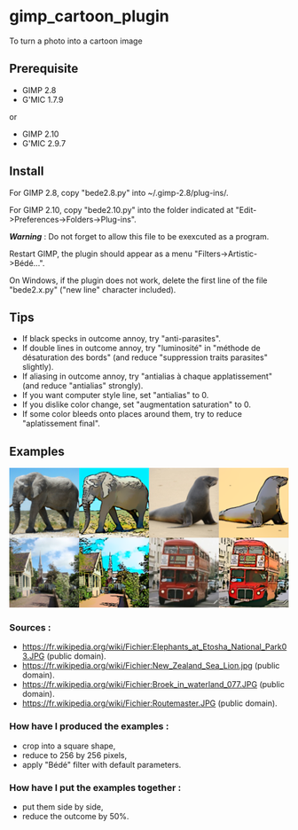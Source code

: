 # gimp_cartoon_plugin
To turn a photo into a cartoon image

## Prerequisite
- GIMP 2.8
- G'MIC 1.7.9

or
- GIMP 2.10
- G'MIC 2.9.7

## Install
For GIMP 2.8, copy "bede2.8.py" into ~/.gimp-2.8/plug-ins/.

For GIMP 2.10, copy "bede2.10.py" into the folder indicated at "Edit->Preferences->Folders->Plug-ins".

***Warning*** : Do not forget to allow this file to be exexcuted as a program.

Restart GIMP, the plugin should appear as a menu "Filters->Artistic->Bédé...".

On Windows, if the plugin does not work, delete the first line of the file "bede2.x.py" ("new line" character included).

## Tips
- If black specks in outcome annoy, try "anti-parasites".
- If double lines in outcome annoy, try "luminosité" in "méthode de désaturation des bords" (and reduce "suppression traits parasites" slightly).
- If aliasing in outcome annoy, try "antialias à chaque applatissement" (and reduce "antialias" strongly).
- If you want computer style line, set "antialias" to 0.
- If you dislike color change, set "augmentation saturation" to 0.
- If some color bleeds onto places around them, try to reduce "aplatissement final".

## Examples
![Examples](https://raw.githubusercontent.com/cl4cnam/gimp_cartoon_plugin/main/exemples/ExemplesBede2.png)

### Sources :
- https://fr.wikipedia.org/wiki/Fichier:Elephants_at_Etosha_National_Park03.JPG (public domain).
- https://fr.wikipedia.org/wiki/Fichier:New_Zealand_Sea_Lion.jpg (public domain).
- https://fr.wikipedia.org/wiki/Fichier:Broek_in_waterland_077.JPG (public domain).
- https://fr.wikipedia.org/wiki/Fichier:Routemaster.JPG (public domain).

### How have I produced the examples :
- crop into a square shape,
- reduce to 256 by 256 pixels,
- apply "Bédé" filter with default parameters.

### How have I put the examples together :
- put them side by side,
- reduce the outcome by 50%.
